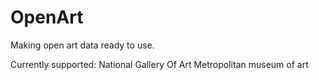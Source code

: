 # OpenArt
 Making open art data ready to use.
 
 Currently supported:
 National Gallery Of Art
 Metropolitan museum of art
